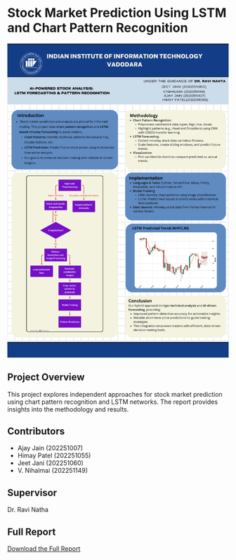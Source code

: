 # Stock Market Prediction Using LSTM and Chart Pattern Recognition

![Poster](./DesignProjectPoster.png)

## Project Overview
This project explores independent approaches for stock market prediction using chart pattern recognition and LSTM networks. The report provides insights into the methodology and results.

## Contributors
- Ajay Jain (202251007)
- Himay Patel (202251055)
- Jeet Jani (202251060)
- V. Nihalmai (202251149)

## Supervisor
Dr. Ravi Natha

## Full Report
[Download the Full Report](DesignProject.pdf)
